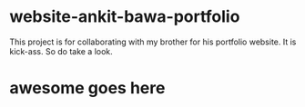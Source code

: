 # website-ankit-bawa-portfolio
This project is for collaborating with my brother for his portfolio website. It is kick-ass. So do take a look.
# awesome goes here
